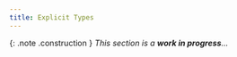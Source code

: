 ```yaml
---
title: Explicit Types
---
```


{: .note .construction }
_This section is a **work in progress**..._

<div style="min-height: 400px"></div>

